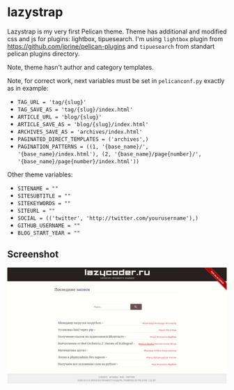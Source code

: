lazystrap
=========

Lazystrap is my very first Pelican theme.
Theme has additional and modified css and js for plugins: lightbox, tipuesearch.
I'm using ``lightbox`` plugin from https://github.com/jprine/pelican-plugins and ``tipuesearch`` from standart pelican plugins directory.

Note, theme hasn't author and category templates.

Note, for correct work, next variables must be set in ``pelicanconf.py`` exactly as in example:
- ``TAG_URL = 'tag/{slug}'``
- ``TAG_SAVE_AS = 'tag/{slug}/index.html'``
- ``ARTICLE_URL = 'blog/{slug}'``
- ``ARTICLE_SAVE_AS = 'blog/{slug}/index.html'``
- ``ARCHIVES_SAVE_AS = 'archives/index.html'``
- ``PAGINATED_DIRECT_TEMPLATES = ('archives',)``
- ``PAGINATION_PATTERNS = ((1, '{base_name}/', '{base_name}/index.html'), (2, '{base_name}/page{number}/', '{base_name}/page{number}/index.html'))``

Other theme variables:
- ``SITENAME = ""``
- ``SITESUBTITLE = ""``
- ``SITEKEYWORDS = ""``
- ``SITEURL = ""``
- ``SOCIAL = (('twitter', 'http://twitter.com/yourusername'),)``
- ``GITHUB_USERNAME = ""``
- ``BLOG_START_YEAR = ""``

Screenshot
----------

![hello](screenshot.png)
